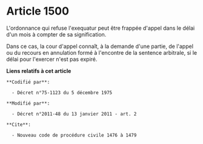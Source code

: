 # Article 1500

L'ordonnance qui refuse l'exequatur peut être frappée d'appel dans le délai d'un mois à compter de sa signification. 

Dans ce cas, la cour d'appel connaît, à la demande d'une partie, de l'appel ou du recours en annulation formé à l'encontre de
la sentence arbitrale, si le délai pour l'exercer n'est pas expiré.

**Liens relatifs à cet article**

	**Codifié par**:

	  - Décret n°75-1123 du 5 décembre 1975

	**Modifié par**:

	  - Décret n°2011-48 du 13 janvier 2011 - art. 2

	**Cite**:

	  - Nouveau code de procédure civile 1476 à 1479
